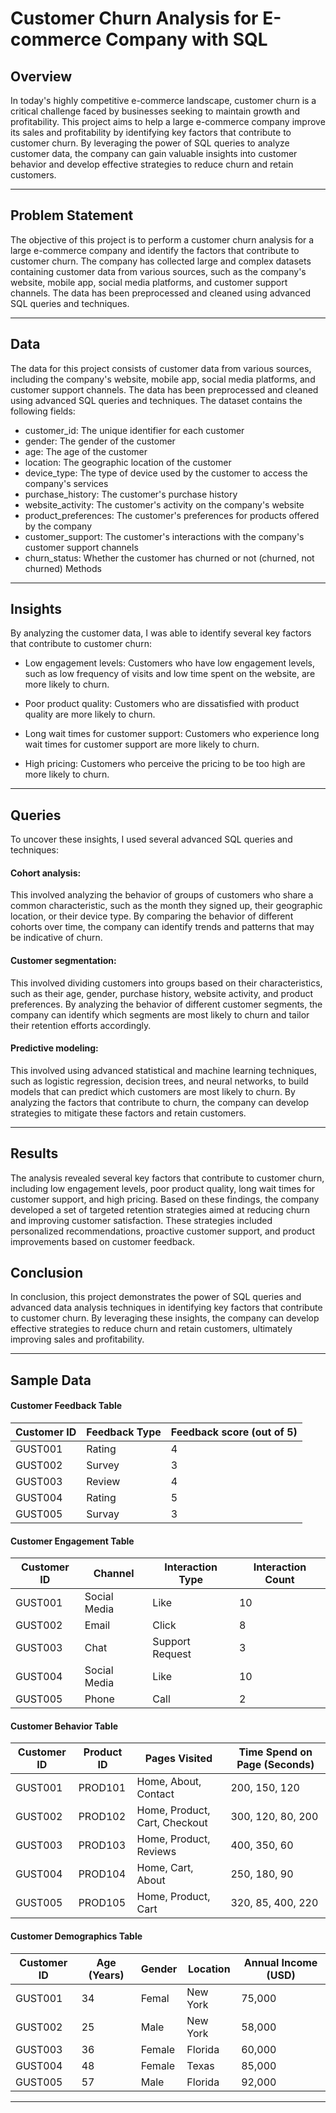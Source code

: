 # Customer Churn Analysis for E-commerce Company with SQL


## Overview

In today's highly competitive e-commerce landscape, customer churn is a critical challenge faced by businesses seeking to maintain growth and profitability. This project aims to help a large e-commerce company improve its sales and profitability by identifying key factors that contribute to customer churn. By leveraging the power of SQL queries to analyze customer data, the company can gain valuable insights into customer behavior and develop effective strategies to reduce churn and retain customers.

------------------------------------------------------------------------------------------------
## Problem Statement

The objective of this project is to perform a customer churn analysis for a large e-commerce company and identify the factors that contribute to customer churn. The company has collected large and complex datasets containing customer data from various sources, such as the company's website, mobile app, social media platforms, and customer support channels. The data has been preprocessed and cleaned using advanced SQL queries and techniques.

---------------------------------------------------------------------------------------------------
## Data

The data for this project consists of customer data from various sources, including the company's website, mobile app, social media platforms, and customer support channels. The data has been preprocessed and cleaned using advanced SQL queries and techniques. The dataset contains the following fields:

- customer_id: The unique identifier for each customer
- gender: The gender of the customer
- age: The age of the customer
- location: The geographic location of the customer
- device_type: The type of device used by the customer to access the company's services
- purchase_history: The customer's purchase history
- website_activity: The customer's activity on the company's website
- product_preferences: The customer's preferences for products offered by the company
- customer_support: The customer's interactions with the company's customer support channels
- churn_status: Whether the customer has churned or not (churned, not churned)
Methods

-------------------------------------------------------------------------------------------------
## Insights

By analyzing the customer data, I was able to identify several key factors that contribute to customer churn:

- Low engagement levels: Customers who have low engagement levels, such as low frequency of visits and low time spent on the website, are more likely to churn.

- Poor product quality: Customers who are dissatisfied with product quality are more likely to churn.

- Long wait times for customer support: Customers who experience long wait times for customer support are more likely to churn.

- High pricing: Customers who perceive the pricing to be too high are more likely to churn.

---------------------------------------------------------------------------------------------------
## Queries

To uncover these insights, I used several advanced SQL queries and techniques:

#### Cohort analysis: 
This involved analyzing the behavior of groups of customers who share a common characteristic, such as the month they signed up, their geographic location, or their device type. By comparing the behavior of different cohorts over time, the company can identify trends and patterns that may be indicative of churn.

#### Customer segmentation:
This involved dividing customers into groups based on their characteristics, such as their age, gender, purchase history, website activity, and product preferences. By analyzing the behavior of different customer segments, the company can identify which segments are most likely to churn and tailor their retention efforts accordingly.

#### Predictive modeling:
This involved using advanced statistical and machine learning techniques, such as logistic regression, decision trees, and neural networks, to build models that can predict which customers are most likely to churn. By analyzing the factors that contribute to churn, the company can develop strategies to mitigate these factors and retain customers.

----------------------------------------------------------------------------------------------------------
## Results

The analysis revealed several key factors that contribute to customer churn, including low engagement levels, poor product quality, long wait times for customer support, and high pricing. Based on these findings, the company developed a set of targeted retention strategies aimed at reducing churn and improving customer satisfaction. These strategies included personalized recommendations, proactive customer support, and product improvements based on customer feedback.

## Conclusion

In conclusion, this project demonstrates the power of SQL queries and advanced data analysis techniques in identifying key factors that contribute to customer churn. By leveraging these insights, the company can develop effective strategies to reduce churn and retain customers, ultimately improving sales and profitability.

---------------------------------------------------------------------------------------------------------
## Sample Data

#### Customer Feedback Table
| Customer ID | Feedback Type | Feedback score (out of 5) |
| --- | --- | --- | 
| GUST001 | Rating |      4 | 
| GUST002 | Survey |      3 | 
| GUST003 | Review |      4 | 
| GUST004 | Rating |      5 | 
| GUST005 | Survay |      3 | 

#### Customer Engagement Table

| Customer ID | Channel | Interaction Type | Interaction Count |
| --- | --- | --- | --- |
| GUST001 | Social Media | Like | 10 |
| GUST002 | Email | Click | 8 |
| GUST003 | Chat | Support Request | 3 |
| GUST004 | Social Media | Like |10 |
| GUST005 | Phone | Call | 2 |

#### Customer Behavior Table

| Customer ID | Product ID | Pages Visited | Time Spend on Page (Seconds) |
| --- | --- | --- | --- |
| GUST001 | PROD101 | Home, About, Contact | 200, 150, 120 |
| GUST002 | PROD102 | Home, Product, Cart, Checkout | 300, 120, 80, 200 |
| GUST003 | PROD103 | Home, Product, Reviews | 400, 350, 60 |
| GUST004 | PROD104 | Home, Cart, About |250, 180, 90 |
| GUST005 | PROD105 | Home, Product, Cart | 320, 85, 400, 220 |

#### Customer Demographics Table

| Customer ID |  Age (Years) | Gender | Location | Annual Income (USD) |
| --- | --- | --- | --- | --- |
| GUST001 | 34 | Femal | New York | 75,000 |
| GUST002 | 25 | Male | New York | 58,000 |
| GUST003 | 36 | Female | Florida | 60,000|
| GUST004 | 48 | Female |Texas | 85,000 |
| GUST005 | 57 | Male | Florida | 92,000 |
--------------------------------------------------------------------------------------------------------------------






